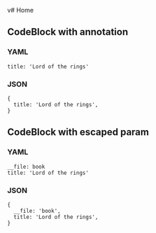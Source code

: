 v# Home

## CodeBlock with annotation

### YAML

```use book
title: 'Lord of the rings'
```

### JSON

```use book
{
  title: 'Lord of the rings',
}
```

## CodeBlock with escaped param

### YAML

```use
__file: book
title: 'Lord of the rings'
```

### JSON

```use
{
  __file: 'book',
  title: 'Lord of the rings',
}
```
